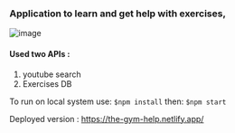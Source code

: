 ### Application to learn and get help with exercises, 
![image](https://user-images.githubusercontent.com/66233091/175812117-c9af45c4-37bf-4370-af1b-624546716cd1.png)

#### Used two APIs :
1. youtube search
2. Exercises DB

To run on local system use:
`$npm install`
then:
`$npm start`

Deployed version :
https://the-gym-help.netlify.app/
